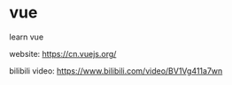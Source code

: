 # vue

learn vue 

website: https://cn.vuejs.org/

bilibili video: https://www.bilibili.com/video/BV1Vg411a7wn
